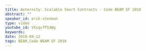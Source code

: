```yaml
---
title: Aeternity: Scalable Smart Contracts - Code BEAM SF 2018
abstract: ""
speaker_id: erik-stenman
type: video
youtube_id: VXsqvfPIdWg
keywords: 
date: 2018-04-12
tags: BEAM,Code BEAM SF 2018
---
```


